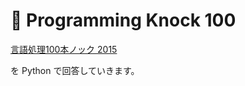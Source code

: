 ﻿# 💪 Programming Knock 100

[言語処理100本ノック 2015](http://www.cl.ecei.tohoku.ac.jp/nlp100/)

を Python で回答していきます。
